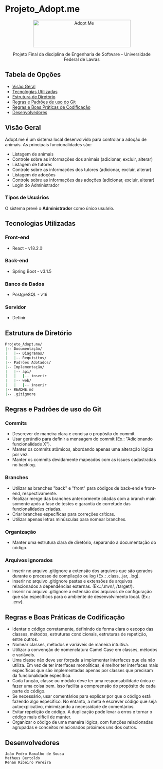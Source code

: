 # Projeto_Adopt.me

<p align="center">
  <img src="https://github.com/renanripee/Projeto_Adopt.me/assets/102258510/36cff716-1294-45fb-9a4a-fbf4af8582ba" alt="Adopt Me" width="321" height="90">
</p>

<p align="center"> Projeto Final da disciplina de Engenharia de Software - Universidade Federal de Lavras </p>

## Tabela de Opções

- [Visão Geral](#visao-geral)
- [Tecnologias Utilizadas](#tecnologias)
- [Estrutura de Diretório](#estrutura-diretorio)
- [Regras e Padrões de uso do Git](#regras-padroes)
- [Regras e Boas Práticas de Codificação](#regras-codificacao)
- [Desenvolvedores](#desenvolvedores)

## Visão Geral

<a name="visao-geral"></a>

Adopt.me é um sistema local desenvolvido para controlar a adoção de animais. 
As principais funcionalidades são:

<ul>
  <li>Listagem de animais</li>
  <li>Controle sobre as informações dos animais (adicionar, excluir, alterar)</li>
  <li>Listagem de tutores</li>
  <li>Controle sobre as informações dos tutores (adicionar, excluir, alterar)</li>
  <li>Listagem de adoções</li>
  <li>Controle sobre as informações das adoções (adicionar, excluir, alterar)</li>
  <li>Login do Administrador</li>
</ul>

### Tipos de Usuários

O sistema prevê o <b>Administrador</b> como único usuário.


## Tecnologias Utilizadas

<a name="tecnologias"></a>

### Front-end
- React - v18.2.0

### Back-end
- Spring Boot - v3.1.5

### Banco de Dados
- PostgreSQL - v16

### Servidor
- Definir

## Estrutura de Diretório

<a name="estrutura-diretorio"></a>

```sh
Projeto_Adopt.me/
|-- Documentação/
|   |-- Diagramas/
|   |-- Requisitos/
|-- Padrões Adotados/
|-- Implementação/
|   |-- api/
|   |   |-- inserir
|   |-- web/
|   |   |-- inserir
|-- README.md
|-- .gitignore
```
## Regras e Padrões de uso do Git

<a name="regras-padroes"></a>

### Commits

- Descrever de maneira clara e concisa o propósito do commit.
- Usar gerúndio para definir a mensagem do commit (Ex.: "Adicionando funcionalidade X").
- Manter os commits atômicos, abordando apenas uma alteração lógica por vez.
- Manter os commits devidamente mapeados com as issues cadastradas no backlog.

### Branches

- Utilizar as branches "back" e "front" para códigos de back-end e front-end, respectivamente.
- Realizar merge das branches anteriormente citadas com a branch main somente após a fase de testes e garantia de corretude das funcionalidades criadas.
- Criar branches específicas para correções críticas.
- Utilizar apenas letras minúsculas para nomear branches.

### Organização
- Manter uma estrutura clara de diretório, separando a documentação do código.

### Arquivos ignorados
- Inserir no arquivo .gitignore a extensão dos arquivos que são gerados durante o processo de compilação ou log (Ex.: .class, .jar, .log).
- Inserir no arquivo .gitignore pastas e extensões de arquivos relacionados a dependências externas. (Ex.:/.mvn/, /target/).
- Inserir no arquivo .gitignore a extensão dos arquivos de configuração que são específicos para o ambiente de desenvolvimento local. (Ex.: .env).

## Regras e Boas Práticas de Codificação

<a name="regras-codificacao"></a>

- Identar o código corretamente, definindo de forma clara o escopo das classes, métodos, estruturas condicionais, estruturas de repetição, entre outros.
- Nomear classes, métodos e variáveis de maneira intuitiva.
- Utilizar a convenção de nomenclatura Camel Case em classes, métodos e variáveis.
- Uma classe não deve ser forçada a implementar interfaces que ela não utiliza. Em vez de ter interfaces monolíticas, é melhor ter interfaces mais específicas que são implementadas apenas por classes que precisam da funcionalidade específica.
- Cada função, classe ou módulo deve ter uma responsabilidade única e fazer uma coisa bem. Isso facilita a compreensão do propósito de cada parte do código.
- Se necessário, usar comentários para explicar por que o código está fazendo algo específico. No entanto, a meta é escrever código que seja autoexplicativo, minimizando a necessidade de comentários.
- Evitar repetição de código. A duplicação pode levar a erros e tornar o código mais difícil de manter.
- Organizar o código de uma maneira lógica, com funções relacionadas agrupadas e conceitos relacionados próximos uns dos outros.

## Desenvolvedores

<a name="desenvolvedores"></a>

`João Pedro Ramalho de Sousa` <br>
`Matheus Bertoldo` <br>
`Renan Ribeiro Pereira`
